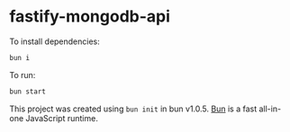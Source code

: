 # fastify-mongodb-api

To install dependencies:

```bash
bun i
```

To run:

```bash
bun start
```

This project was created using `bun init` in bun v1.0.5. [Bun](https://bun.sh) is a fast all-in-one JavaScript runtime.
